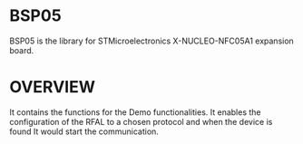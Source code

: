# BSP05
BSP05 is the library for STMicroelectronics X-NUCLEO-NFC05A1 expansion board.
# OVERVIEW
It contains the functions for the Demo functionalities. It enables the configuration of the RFAL to a chosen protocol and when the device is found It would start the communication.
